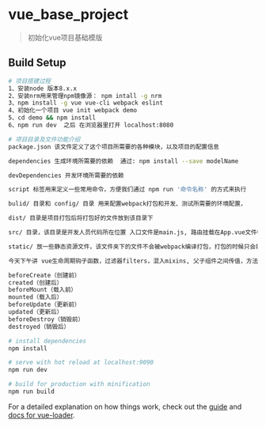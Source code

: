 # vue_base_project

> 初始化vue项目基础模版

## Build Setup

``` bash
# 项目搭建过程
1、安装node 版本8.x.x
2、安装nrm用来管理npm镜像源： npm intall -g nrm
3、npm install -g vue vue-cli webpack eslint
4、初始化一个项目 vue init webpack demo
5、cd demo && npm install
6、npm run dev  之后 在浏览器里打开 localhost:8080

# 项目目录及文件功能介绍
package.json 该文件定义了这个项目所需要的各种模块，以及项目的配置信息

dependencies 生成环境所需要的依赖  通过: npm install --save modelName

devDependencies 开发环境所需要的依赖

script 标签用来定义一些常用命令，方便我们通过 npm run '命令名称' 的方式来执行

bulid/ 目录和 config/ 目录 用来配置webpack打包和开发、测试所需要的环境配置，

dist/ 目录是项目打包后将打包好的文件放到该目录下

src/ 目录，该目录是开发人员代码所在位置 入口文件是main.js, 路由挂载在App.vue文件中。

static/ 放一些静态资源文件，该文件夹下的文件不会被webpack编译打包，打包的时候只会将他拷贝到dist/static/相应的路径下。

今天下午讲 vue生命周期钩子函数，过滤器filters，混入mixins, 父子组件之间传值，方法调用，涉及到的关键词有【props, $on, $emit,$refs, $children, $parent, Event bus】, 时间允许的话讲【vuex】

beforeCreate（创建前）
created（创建后）
beforeMount（载入前）
mounted（载入后）
beforeUpdate（更新前）
updated（更新后）
beforeDestroy（销毁前）
destroyed（销毁后）

# install dependencies
npm install

# serve with hot reload at localhost:9090
npm run dev

# build for production with minification
npm run build


```

For a detailed explanation on how things work, check out the [guide](http://vuejs-templates.github.io/webpack/) and [docs for vue-loader](http://vuejs.github.io/vue-loader).
